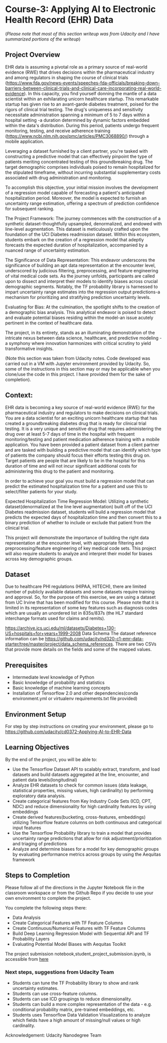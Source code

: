 # Course-3: Applying AI to Electronic Health Record (EHR) Data 
(*Please note that most of this section writeup was from Udacity and I have summarized portions of the writeup*)

## Project Overview
EHR data is assuming a pivotal role as a primary source of real-world evidence (RWE) that drives decisions 
within the pharmaceutical industry and among regulators in shaping the course of clinical trials
(https://www.fda.gov/news-events/speeches-fda-officials/breaking-down-barriers-between-clinical-trials-and-clinical-care-incorporating-real-world-evidence). In this 
capacity, you find yourself donning the mantle of a data scientist within an exhilarating unicorn healthcare 
startup. This remarkable startup has given rise to an avant-garde diabetes treatment, poised for the rigors of 
clinical trial testing. The drug's uniqueness and sensitivity necessitate administration spanning a minimum of 
5 to 7 days within a hospital setting -a duration determined by dynamic factors embedded within the data's 
distribution. During this period, patients undergo frequent monitoring, testing, and receive adherence training
(https://www.ncbi.nlm.nih.gov/pmc/articles/PMC3068890/) through a mobile application.

Leveraging a dataset furnished by a client partner, you're tasked with constructing a predictive model that 
can effectively pinpoint the type of patients meriting concentrated testing of this groundbreaking drug. The 
target demographic comprises individuals poised to remain hospitalized for the stipulated timeframe, without 
incurring substantial supplementary costs associated with drug administration and monitoring.

To accomplish this objective, your initial mission involves the development of a regression model capable of forecasting a patient's 
anticipated hospitalization period. Moreover, the model is expected to furnish an uncertainty range estimation, offering a spectrum of 
prediction confidence for subsequent ranking.

The Project Framework: The journey commences with the construction of a synthetic dataset-thoughtfully 
upsampled, denormalized, and endowed with line-level augmentation. This dataset is meticulously crafted 
upon the foundation of the UCI Diabetes readmission dataset. Within this ecosystem, students embark on 
the creation of a regression model that adeptly forecasts the expected duration of hospitalization, 
accompanied by a nuanced range of uncertainty estimation.

The Significance of Data Representation: This endeavor underscores the significance of building an apt data 
representation at the encounter level, underscored by judicious filtering, preprocessing, and feature 
engineering of vital medical code sets. As the journey unfolds, participants are called upon to dissect 
and interpret their models to identify biases across crucial demographic segments. Notably, the TF 
probability library is harnessed to impart uncertainty range estimates into the regression output 
predictions-a mechanism for prioritizing and stratifying prediction uncertainty levels.

Evaluating for Bias: At the culmination, the spotlight shifts to the creation of a demographic bias analysis. 
This analytical endeavor is poised to detect and evaluate potential biases residing within the model-an 
issue acutely pertinent in the context of healthcare data.

The project, in its entirety, stands as an illuminating demonstration of the intricate nexus between data 
science, healthcare, and predictive modeling -a symphony where innovation harmonizes with critical 
scrutiny to yield transformative insights.


(Note this section was taken from Udacity notes. Code developed was carried out in a VM with Jupyter environment
provided by Udacity. So, some of the instructions in this section may or may be applicable when 
you clone/use the code in this project. I have provided them for the sake of completion). 

## Context: 

EHR data is becoming a key source of real-world evidence (RWE) for the pharmaceutical industry and regulators 
to make decisions on clinical trials. You are a data scientist for an exciting unicorn healthcare startup 
that has created a groundbreaking diabetes drug that is ready for clinical trial testing. It is a very 
unique and sensitive drug that requires administering the drug over at least 5-7 days of time in the 
hospital with frequent monitoring/testing and patient medication adherence training with a mobile 
application. You have been provided a patient dataset from a client partner and are tasked with building 
a predictive model that can identify which type of patients the company should focus their efforts testing 
this drug on. Target patients are people that are likely to be in the hospital for this duration of time 
and will not incur significant additional costs for administering this drug to the patient and monitoring.

In order to achieve your goal you must build a regression model that can predict the estimated hospitalization 
time for a patient and use this to select/filter patients for your study.

Expected Hospitalization Time Regression Model: Utilizing a synthetic dataset(denormalized at the 
line level augmentation) built off of the UCI Diabetes readmission dataset, students will build a 
regression model that predicts the expected days of hospitalization time and then convert this to 
a binary prediction of whether to include or exclude that patient from the clinical trial.

This project will demonstrate the importance of building the right data representation at the encounter level, 
with appropriate filtering and preprocessing/feature engineering of key medical code sets. This project 
will also require students to analyze and interpret their model for biases across key demographic groups.

## Dataset

Due to healthcare PHI regulations (HIPAA, HITECH), there are limited number of publicly available 
datasets and some datasets require training and approval. So, for the purpose of this exercise, 
we are using a dataset from UC Irvine that has been modified for this course. Please note that 
it is limited in its representation of some key features such as diagnosis codes which are 
usually an unordered list in 835s/837s (the HL7 standard interchange formats used for claims and remits).

https://archive.ics.uci.edu/ml/datasets/Diabetes+130-US+hospitals+for+years+1999-2008 
Data Schema The dataset reference information can be 
https://github.com/udacity/nd320-c1-emr-data-starter/tree/master/project/data_schema_references. 
There are two CSVs that provide more details on the fields and some of the mapped values.

## Prerequisites

* Intermediate level knowledge of Python
* Basic knowledge of probability and statistics
* Basic knowledge of machine learning concepts
* Installation of Tensorflow 2.0 and other dependencies(conda environment.yml or virtualenv requirements.txt 
  file provided)

## Environment Setup

For step by step instructions on creating your environment, please go to https://github.com/udacity/cd0372-Applying-AI-to-EHR-Data

## Learning Objectives

By the end of the project, you will be able to:

* Use the Tensorflow Dataset API to scalably extract, transform, and load datasets and build datasets 
  aggregated at the line, encounter, and patient data levels(longitudinal)
* Analyze EHR datasets to check for common issues (data leakage, statistical properties, 
  missing values, high cardinality) by performing exploratory data analysis.
* Create categorical features from Key Industry Code Sets (ICD, CPT, NDC) and reduce dimensionality 
  for high cardinality features by using embeddings
* Create derived features(bucketing, cross-features, embeddings) utilizing Tensorflow feature columns 
  on both continuous and categorical input features
* Use the Tensorflow Probability library to train a model that provides uncertainty range predictions 
  that allow for risk adjustment/prioritization and triaging of predictions
* Analyze and determine biases for a model for key demographic groups by evaluating performance 
  metrics across groups by using the Aequitas framework

## Steps to Completion

Please follow all of the directions in the Jupyter Notebook file in the classroom workspace 
or from the Github Repo if you decide to use your own environment to complete the project.

You complete the following steps there:
* Data Analysis
* Create Categorical Features with TF Feature Columns
* Create Continuous/Numerical Features with TF Feature Columns
* Build Deep Learning Regression Model with Sequential API and TF Probability Layers
* Evaluating Potential Model Biases with Aequitas Toolkit

The project submission notebook,student_project_submission.ipynb, is accessible from [here](student_project_submission.ipynb)

### Next steps, suggestions from Udacity Team 
* Students can tune the TF Probability library to show and rank uncertainty estimates.
* Students can use cross-feature columns.
* Students can use ICD groupings to reduce dimensionality.
* Students can build a more complex representation of the data - e.g. conditional probability matrix, pre-trained embeddings, etc.
* Students uses Tensorflow Data Validation Visualizations to analyze which fields have a high amount of missing/null values or high cardinality.

Acknowledgement: Udacity Nanodegree Team

